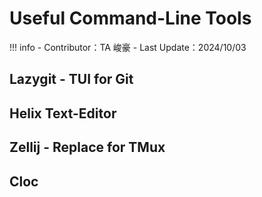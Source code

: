 # Useful Command-Line Tools

!!! info
    - Contributor：TA 峻豪
    - Last Update：2024/10/03

## Lazygit - TUI for Git

## Helix Text-Editor

## Zellij - Replace for TMux

## Cloc
